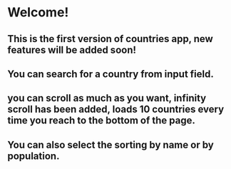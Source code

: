 # Welcome!

## This is the first version of countries app, new features will be added soon!

## You can search for a country from input field.
## you can scroll as much as you want, infinity scroll has been added, loads 10 countries every time you reach to the bottom of the page.
## You can also select the sorting by name or by population.
